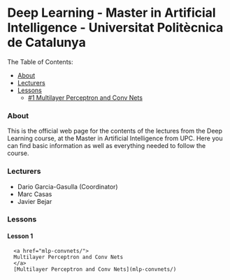 # Deep Learning - Master in Artificial Intelligence - Universitat Politècnica de Catalunya

The Table of Contents:

- [About](#about)
- [Lecturers](#lecturers)
- [Lessons](#lessons)
    - [#1 Multilayer Perceptron and Conv Nets](#mlp_convnets)

<a name='about'></a>
### About
This is the official web page for the contents of the lectures from the Deep Learning course, at the Master in Artificial Intelligence from UPC. Here you can find basic information as well as everything needed to follow the course.


<a name='lecturers'></a>
### Lecturers
- Dario Garcia-Gasulla (Coordinator)
- Marc Casas
- Javier Bejar

<a name='lessons'></a>
### Lessons

#### Lesson 1
      <a href="mlp-convnets/">
      Multilayer Perceptron and Conv Nets
      </a>
      [Multilayer Perceptron and Conv Nets](mlp-convnets/)
